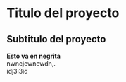 # Titulo del proyecto
## Subtitulo del proyecto

**Esto va en negrita**<br>
nwncjewncwdn,. <br>
idj3i3id